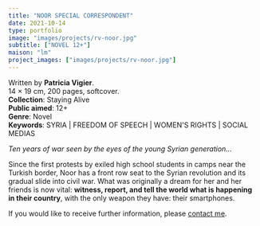 ```yaml
---
title: "NOOR SPECIAL CORRESPONDENT"
date: 2021-10-14
type: portfolio
image: "images/projects/rv-noor.jpg"
subtitle: ["NOVEL 12+"]
maison: "lm"
project_images: ["images/projects/rv-noor.jpg"]
---
```


Written by **Patricia Vigier**.   
14 × 19 cm, 200 pages, softcover.   
**Collection**: Staying Alive   
**Public aimed**: 12+   
**Genre**: Novel      
**Keywords**: SYRIA | FREEDOM OF SPEECH | WOMEN'S RIGHTS | SOCIAL MEDIAS   

 
*Ten years of war seen by the eyes of the young Syrian generation...*

Since the first protests by exiled high school students in camps near the Turkish border,
Noor has a front row seat to the Syrian revolution and its gradual slide into civil war.
What was originally a dream for her and her friends is now vital:
**witness, report, and tell the world what is happening in their country**,
with the only weapon they have: their smartphones.





If you would like to receive further information, please [contact me](mailto:melanie.guillaumin.edition@gmail.com).



